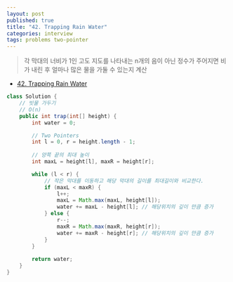 ```yaml
---
layout: post
published: true
title: "42. Trapping Rain Water"
categories: interview
tags: problems two-pointer
---
```


> 각 막대의 너비가 1인 고도 지도를 나타내는 n개의 음이 아닌 정수가 주어지면 비가 내린 후 얼마나 많은 물을 가둘 수 있는지 계산

- [42. Trapping Rain Water](https://leetcode.com/problems/trapping-rain-water)

```java
class Solution {
    // 빗물 가두기
    // O(n)
    public int trap(int[] height) {
        int water = 0;

        // Two Pointers
        int l = 0, r = height.length - 1;
        
        // 양쪽 끝의 최대 높이
        int maxL = height[l], maxR = height[r];

        while (l < r) {
            // 작은 막대를 이동하고 해당 막대의 길이를 최대길이와 비교한다.
            if (maxL < maxR) {
                l++;
                maxL = Math.max(maxL, height[l]);
                water += maxL - height[l]; // 해당위치의 깊이 만큼 증가
            } else {
                r--;
                maxR = Math.max(maxR, height[r]);
                water += maxR - height[r]; // 해당위치의 깊이 만큼 증가 
            }
        }
        
        return water;
    }
}
```